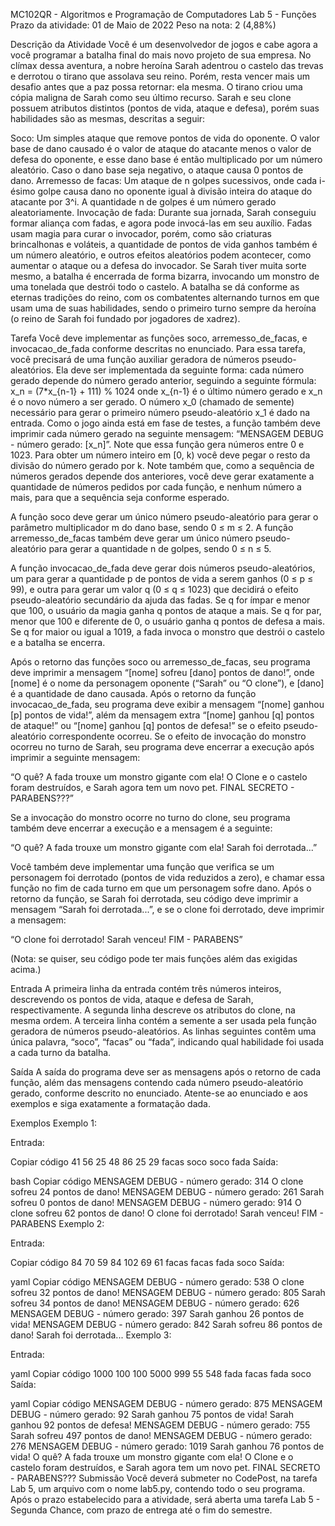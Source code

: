 MC102QR - Algoritmos e Programação de Computadores
Lab 5 - Funções
Prazo da atividade: 01 de Maio de 2022
Peso na nota: 2 (4,88%)

Descrição da Atividade
Você é um desenvolvedor de jogos e cabe agora a você programar a batalha final do mais novo projeto de sua empresa. No clímax dessa aventura, a nobre heroína Sarah adentrou o castelo das trevas e derrotou o tirano que assolava seu reino. Porém, resta vencer mais um desafio antes que a paz possa retornar: ela mesma. O tirano criou uma cópia maligna de Sarah como seu último recurso. Sarah e seu clone possuem atributos distintos (pontos de vida, ataque e defesa), porém suas habilidades são as mesmas, descritas a seguir:

Soco: Um simples ataque que remove pontos de vida do oponente. O valor base de dano causado é o valor de ataque do atacante menos o valor de defesa do oponente, e esse dano base é então multiplicado por um número aleatório. Caso o dano base seja negativo, o ataque causa 0 pontos de dano.
Arremesso de facas: Um ataque de n golpes sucessivos, onde cada i-ésimo golpe causa dano no oponente igual à divisão inteira do ataque do atacante por 3^i. A quantidade n de golpes é um número gerado aleatoriamente.
Invocação de fada: Durante sua jornada, Sarah conseguiu formar aliança com fadas, e agora pode invocá-las em seu auxílio. Fadas usam magia para curar o invocador, porém, como são criaturas brincalhonas e voláteis, a quantidade de pontos de vida ganhos também é um número aleatório, e outros efeitos aleatórios podem acontecer, como aumentar o ataque ou a defesa do invocador. Se Sarah tiver muita sorte mesmo, a batalha é encerrada de forma bizarra, invocando um monstro de uma tonelada que destrói todo o castelo.
A batalha se dá conforme as eternas tradições do reino, com os combatentes alternando turnos em que usam uma de suas habilidades, sendo o primeiro turno sempre da heroína (o reino de Sarah foi fundado por jogadores de xadrez).

Tarefa
Você deve implementar as funções soco, arremesso_de_facas, e invocacao_de_fada conforme descritas no enunciado. Para essa tarefa, você precisará de uma função auxiliar geradora de números pseudo-aleatórios. Ela deve ser implementada da seguinte forma: cada número gerado depende do número gerado anterior, seguindo a seguinte fórmula: x_n = (7*x_{n-1} + 111) % 1024 onde x_{n-1} é o último número gerado e x_n é o novo número a ser gerado. O número x_0 (chamado de semente) necessário para gerar o primeiro número pseudo-aleatório x_1 é dado na entrada. Como o jogo ainda está em fase de testes, a função também deve imprimir cada número gerado na seguinte mensagem: “MENSAGEM DEBUG - número gerado: [x_n]”. Note que essa função gera números entre 0 e 1023. Para obter um número inteiro em [0, k) você deve pegar o resto da divisão do número gerado por k. Note também que, como a sequência de números gerados depende dos anteriores, você deve gerar exatamente a quantidade de números pedidos por cada função, e nenhum número a mais, para que a sequência seja conforme esperado.

A função soco deve gerar um único número pseudo-aleatório para gerar o parâmetro multiplicador m do dano base, sendo 0 ≤ m ≤ 2. A função arremesso_de_facas também deve gerar um único número pseudo-aleatório para gerar a quantidade n de golpes, sendo 0 ≤ n ≤ 5.

A função invocacao_de_fada deve gerar dois números pseudo-aleatórios, um para gerar a quantidade p de pontos de vida a serem ganhos (0 ≤ p ≤ 99), e outra para gerar um valor q (0 ≤ q ≤ 1023) que decidirá o efeito pseudo-aleatório secundário da ajuda das fadas. Se q for ímpar e menor que 100, o usuário da magia ganha q pontos de ataque a mais. Se q for par, menor que 100 e diferente de 0, o usuário ganha q pontos de defesa a mais. Se q for maior ou igual a 1019, a fada invoca o monstro que destrói o castelo e a batalha se encerra.

Após o retorno das funções soco ou arremesso_de_facas, seu programa deve imprimir a mensagem “[nome] sofreu [dano] pontos de dano!”, onde [nome] é o nome da personagem oponente (“Sarah” ou “O clone”), e [dano] é a quantidade de dano causada. Após o retorno da função invocacao_de_fada, seu programa deve exibir a mensagem “[nome] ganhou [p] pontos de vida!”, além da mensagem extra “[nome] ganhou [q] pontos de ataque!” ou “[nome] ganhou [q] pontos de defesa!” se o efeito pseudo-aleatório correspondente ocorreu. Se o efeito de invocação do monstro ocorreu no turno de Sarah, seu programa deve encerrar a execução após imprimir a seguinte mensagem:

“O quê? A fada trouxe um monstro gigante com ela!
O Clone e o castelo foram destruídos,
e Sarah agora tem um novo pet.
FINAL SECRETO - PARABENS???”

Se a invocação do monstro ocorre no turno do clone, seu programa também deve encerrar a execução e a mensagem é a seguinte:

“O quê? A fada trouxe um monstro gigante com ela!
Sarah foi derrotada...”

Você também deve implementar uma função que verifica se um personagem foi derrotado (pontos de vida reduzidos a zero), e chamar essa função no fim de cada turno em que um personagem sofre dano. Após o retorno da função, se Sarah foi derrotada, seu código deve imprimir a mensagem “Sarah foi derrotada...”, e se o clone foi derrotado, deve imprimir a mensagem:

“O clone foi derrotado! Sarah venceu!
FIM - PARABENS”

(Nota: se quiser, seu código pode ter mais funções além das exigidas acima.)

Entrada
A primeira linha da entrada contém três números inteiros, descrevendo os pontos de vida, ataque e defesa de Sarah, respectivamente. A segunda linha descreve os atributos do clone, na mesma ordem. A terceira linha contém a semente a ser usada pela função geradora de números pseudo-aleatórios. As linhas seguintes contêm uma única palavra, “soco”, “facas” ou “fada”, indicando qual habilidade foi usada a cada turno da batalha.

Saída
A saída do programa deve ser as mensagens após o retorno de cada função, além das mensagens contendo cada número pseudo-aleatório gerado, conforme descrito no enunciado. Atente-se ao enunciado e aos exemplos e siga exatamente a formatação dada.

Exemplos
Exemplo 1:

Entrada:

Copiar código
41 56 25
48 86 25
29
facas
soco
soco
fada
Saída:

bash
Copiar código
MENSAGEM DEBUG - número gerado: 314
O clone sofreu 24 pontos de dano!
MENSAGEM DEBUG - número gerado: 261
Sarah sofreu 0 pontos de dano!
MENSAGEM DEBUG - número gerado: 914
O clone sofreu 62 pontos de dano!
O clone foi derrotado! Sarah venceu!
FIM - PARABENS
Exemplo 2:

Entrada:

Copiar código
84 70 59
84 102 69
61
facas
facas
fada
soco
Saída:

yaml
Copiar código
MENSAGEM DEBUG - número gerado: 538
O clone sofreu 32 pontos de dano!
MENSAGEM DEBUG - número gerado: 805
Sarah sofreu 34 pontos de dano!
MENSAGEM DEBUG - número gerado: 626
MENSAGEM DEBUG - número gerado: 397
Sarah ganhou 26 pontos de vida!
MENSAGEM DEBUG - número gerado: 842
Sarah sofreu 86 pontos de dano!
Sarah foi derrotada...
Exemplo 3:

Entrada:

yaml
Copiar código
1000 100 100
5000 999 55
548
fada
facas
fada
soco
Saída:

yaml
Copiar código
MENSAGEM DEBUG - número gerado: 875
MENSAGEM DEBUG - número gerado: 92
Sarah ganhou 75 pontos de vida!
Sarah ganhou 92 pontos de defesa!
MENSAGEM DEBUG - número gerado: 755
Sarah sofreu 497 pontos de dano!
MENSAGEM DEBUG - número gerado: 276
MENSAGEM DEBUG - número gerado: 1019
Sarah ganhou 76 pontos de vida!
O quê? A fada trouxe um monstro gigante com ela!
O Clone e o castelo foram destruídos,
e Sarah agora tem um novo pet.
FINAL SECRETO - PARABENS???
Submissão
Você deverá submeter no CodePost, na tarefa Lab 5, um arquivo com o nome lab5.py, contendo todo o seu programa. Após o prazo estabelecido para a atividade, será aberta uma tarefa Lab 5 - Segunda Chance, com prazo de entrega até o fim do semestre.
